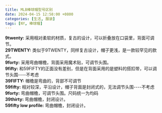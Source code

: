 ```yaml
---
title: MLB棒球帽型号区别
date: 2024-04-15 12:58:00 +0800
categories: [生活, 服装]
tags: [NY, 棒球帽]
---
```


**9twenty:** 采用相对柔软的材质，复古的设计，可以折叠放在口袋里，背面可调节。<br>
**29TWENTY:** 类似于9TWENTY，同样复古设计，帽子更浅，是一款较罕见的款式。<br>
**9forty:** 采用弯曲帽檐，背面采用魔术贴，可调节头围。<br>
**9fifty:** 和59FIFTY的正面没有差别，但是在背面采用的是塑料的搭扣带，可以调节头围----不考虑<br>
**39FIFTY:** 帽檐是弯曲的，背部不可调节<br>
**59fifty:** 相对较深，平沿设计，帽子背面是封闭式的，无法调节头围----不考虑<br>
**9forty:** 弯曲帽檐，可调节头围。尺码统一为均码<br>
**39thirty:** 弯曲帽檐，封闭设计。<br>
**59fifty low profile:** 弯曲帽檐，封闭设计。<br>
